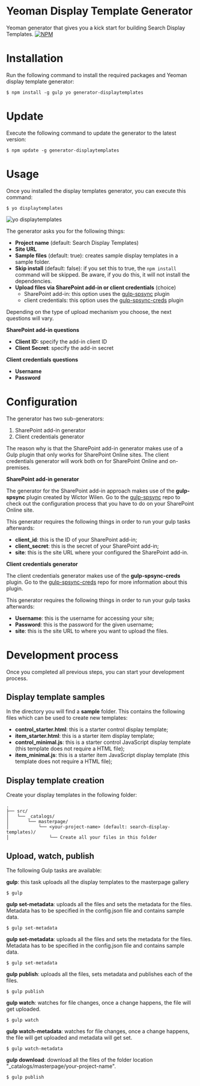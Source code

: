 # Yeoman Display Template Generator
Yeoman generator that gives you a kick start for building Search Display Templates.
[![NPM](https://nodei.co/npm/generator-displaytemplates.png?compact=true)](https://nodei.co/npm/generator-displaytemplates/)

# Installation
Run the following command to install the required packages and Yeoman display template generator:

```$ npm install -g gulp yo generator-displaytemplates```

# Update
Execute the following command to update the generator to the latest version:

```$ npm update -g generator-displaytemplates```

# Usage
Once you installed the display templates generator, you can execute this command:

```$ yo displaytemplates```

![yo displaytemplates](img/generator-init.png "yo displaytemplates")

The generator asks you for the following things:
- **Project name** (default: Search Display Templates)
- **Site URL**
- **Sample files** (default: true): creates sample display templates in a sample folder.
- **Skip install** (default: false): if you set this to true, the ``npm install`` command will be skipped. Be aware, if you do this, it will not install the dependencies.
- **Upload files via SharePoint add-in or client credentials** (choice)
    - SharePoint add-in: this option uses the [gulp-spsync](https://github.com/wictorwilen/gulp-spsync) plugin
    - client credentials: this option uses the [gulp-spsync-creds](https://github.com/estruyf/gulp-spsync-creds) plugin

Depending on the type of upload mechanism you choose, the next questions will vary.

**SharePoint add-in questions**
- **Client ID:** specify the add-in client ID
- **Client Secret**: specify the add-in secret

**Client credentials questions**
- **Username**
- **Password**

# Configuration
The generator has two sub-generators:
1. SharePoint add-in generator
1. Client credentials generator

The reason why is that the SharePoint add-in generator makes use of a Gulp plugin that only works for SharePoint Online sites. The client credentials generator will work both on for SharePoint Online and on-premises.

**SharePoint add-in generator**

The generator for the SharePoint add-in approach makes use of the **gulp-spsync** plugin created by Wictor Wilen. Go to the [gulp-spsync](https://github.com/wictorwilen/gulp-spsync) repo to check out the configuration process that you have to do on your SharePoint Online site.

This generator requires the following things in order to run your gulp tasks afterwards:
- **client_id**: this is the ID of your SharePoint add-in;
- **client_secret**: this is the secret of your SharePoint add-in;
- **site**: this is the site URL where your configured the SharePoint add-in.

**Client credentials generator**

The client credentials generator makes use of the **gulp-spsync-creds** plugin. Go to the [gulp-spsync-creds](https://github.com/estruyf/gulp-spsync-creds) repo for more information about this plugin.

This generator requires the following things in order to run your gulp tasks afterwards:
- **Username**: this is the username for accessing your site;
- **Password**: this is the password for the given username;
- **site**: this is the site URL to where you want to upload the files.

# Development process
Once you completed all previous steps, you can start your development process.

## Display template samples
In the directory you will find a **sample** folder. This contains the following files which can be used to create new templates:
- **control_starter.html**: this is a starter control display template;
- **item_starter.html**: this is a starter item display template;
- **control_minimal.js**: this is a starter control JavaScript display template (this template does not require a HTML file);
- **item_minimal.js**: this is a starter item JavaScript display template (this template does not require a HTML file);

## Display template creation
Create your display templates in the following folder:
```
.
├── src/
│   └── _catalogs/
│       └── masterpage/
│           └── <your-project-name> (default: search-display-templates)/ 
│               └── Create all your files in this folder
```

## Upload, watch, publish
The following Gulp tasks are available:

**gulp**: this task uploads all the display templates to the masterpage gallery
```
$ gulp
```

**gulp set-metadata**: uploads all the files and sets the metadata for the files. Metadata has to be specified in the config.json file and contains sample data.
```
$ gulp set-metadata
```

**gulp set-metadata**: uploads all the files and sets the metadata for the files. Metadata has to be specified in the config.json file and contains sample data.
```
$ gulp set-metadata
```

**gulp publish**: uploads all the files, sets metadata and publishes each of the files.
```
$ gulp publish
```

**gulp watch**: watches for file changes, once a change happens, the file will get uploaded. 
```
$ gulp watch
```

**gulp watch-metadata**: watches for file changes, once a change happens, the file will get uploaded and metadata will get set.
```
$ gulp watch-metadata
```

**gulp download**: download all the files of the folder location "_catalogs/masterpage/your-project-name".
```
$ gulp publish
```